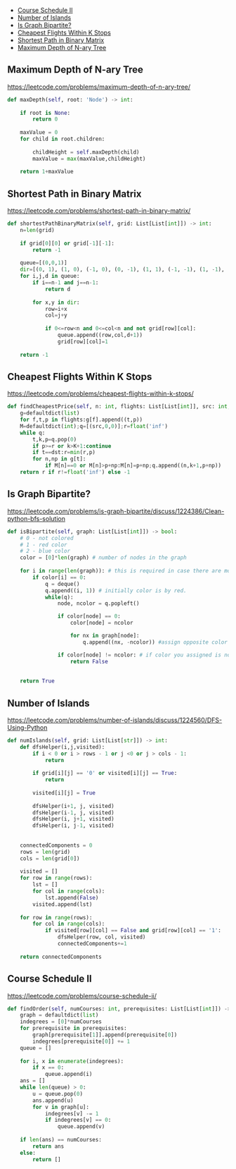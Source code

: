 + [Course Schedule II](#course-schedule-ii)
+ [Number of Islands](#number-of-islands/discuss/1224560/DFS-Using-Pytho)
+ [Is Graph Bipartite?](#is-graph-bipartite/discuss/1224386/Clean-python-bfs-solutio)
+ [Cheapest Flights Within K Stops](#cheapest-flights-within-k-stops)
+ [Shortest Path in Binary Matrix](#shortest-path-in-binary-matrix)
+ [Maximum Depth of N-ary Tree](#maximum-depth-of-n-ary-tree)
<!-----solution----->

## Maximum Depth of N-ary Tree

https://leetcode.com/problems/maximum-depth-of-n-ary-tree/

```python
def maxDepth(self, root: 'Node') -> int:
    
    if root is None:
        return 0
    
    maxValue = 0
    for child in root.children:
        
        childHeight = self.maxDepth(child)
        maxValue = max(maxValue,childHeight)
        
    return 1+maxValue
```

## Shortest Path in Binary Matrix

https://leetcode.com/problems/shortest-path-in-binary-matrix/

```python
def shortestPathBinaryMatrix(self, grid: List[List[int]]) -> int:
    n=len(grid)
    
    if grid[0][0] or grid[-1][-1]:
        return -1
    
    queue=[(0,0,1)]
    dir=[(0, 1), (1, 0), (-1, 0), (0, -1), (1, 1), (-1, -1), (1, -1), (-1, 1)]
    for i,j,d in queue:
        if i==n-1 and j==n-1:
            return d
        
        for x,y in dir:
            row=i+x
            col=j+y
            
            if 0<=row<n and 0<=col<n and not grid[row][col]:
                queue.append((row,col,d+1))
                grid[row][col]=1
    
    return -1
```

## Cheapest Flights Within K Stops

https://leetcode.com/problems/cheapest-flights-within-k-stops/

```python
def findCheapestPrice(self, n: int, flights: List[List[int]], src: int, dst: int, K: int) -> int:
    g=defaultdict(list)
    for f,t,p in flights:g[f].append((t,p))
    M=defaultdict(int);q=[(src,0,0)];r=float('inf')
    while q:
        t,k,p=q.pop(0)
        if p>=r or k>K+1:continue
        if t==dst:r=min(r,p)
        for n,np in g[t]:
            if M[n]==0 or M[n]>p+np:M[n]=p+np;q.append((n,k+1,p+np))
    return r if r!=float('inf') else -1
```

## Is Graph Bipartite?

https://leetcode.com/problems/is-graph-bipartite/discuss/1224386/Clean-python-bfs-solution

```python
def isBipartite(self, graph: List[List[int]]) -> bool:
    # 0 - not colored
    # 1 - red color
    # 2 - blue color
    color = [0]*len(graph) # number of nodes in the graph
    
    for i in range(len(graph)): # this is required in case there are more than one disjoint graphs.
        if color[i] == 0:
            q = deque()
            q.append((i, 1)) # initially color is by red.
            while(q):
                node, ncolor = q.popleft() 

                if color[node] == 0: 
                    color[node] = ncolor 

                    for nx in graph[node]:
                        q.append((nx, -ncolor)) #assign opposite color

                if color[node] != ncolor: # if color you assigned is not equal to the curr color
                    return False
                    
    
    return True
```

## Number of Islands

https://leetcode.com/problems/number-of-islands/discuss/1224560/DFS-Using-Python

```python
def numIslands(self, grid: List[List[str]]) -> int:
    def dfsHelper(i,j,visited):
        if i < 0 or i > rows - 1 or j <0 or j > cols - 1:
            return
        
        if grid[i][j] == '0' or visited[i][j] == True:
            return
        
        visited[i][j] = True
        
        dfsHelper(i+1, j, visited)
        dfsHelper(i-1, j, visited)
        dfsHelper(i, j+1, visited)
        dfsHelper(i, j-1, visited)
        
        
    connectedComponents = 0
    rows = len(grid)
    cols = len(grid[0])
    
    visited = []
    for row in range(rows):
        lst = []
        for col in range(cols):
            lst.append(False)
        visited.append(lst)
    
    for row in range(rows):
        for col in range(cols):
            if visited[row][col] == False and grid[row][col] == '1':
                dfsHelper(row, col, visited)
                connectedComponents+=1
    
    return connectedComponents
```

## Course Schedule II

https://leetcode.com/problems/course-schedule-ii/

```python
def findOrder(self, numCourses: int, prerequisites: List[List[int]]) -> List[int]:
    graph = defaultdict(list)
    indegrees = [0]*numCourses
    for prerequisite in prerequisites:
        graph[prerequisite[1]].append(prerequisite[0])
        indegrees[prerequisite[0]] += 1
    queue = []
    
    for i, x in enumerate(indegrees):
        if x == 0:
            queue.append(i)
    ans = []
    while len(queue) > 0:
        u = queue.pop(0)
        ans.append(u)
        for v in graph[u]:
            indegrees[v] -= 1
            if indegrees[v] == 0:
                queue.append(v)
    
    if len(ans) == numCourses:
        return ans
    else:
        return []
```